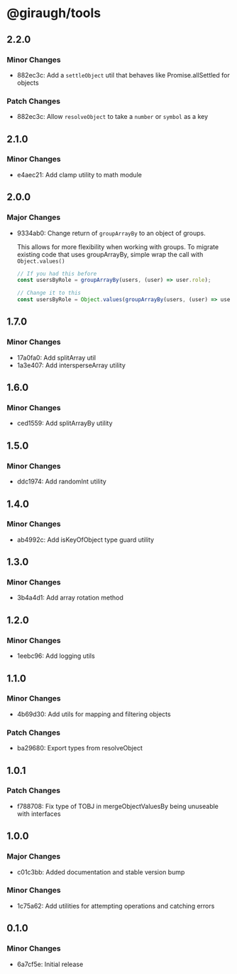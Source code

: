 # @giraugh/tools

## 2.2.0

### Minor Changes

- 882ec3c: Add a `settleObject` util that behaves like Promise.allSettled for objects

### Patch Changes

- 882ec3c: Allow `resolveObject` to take a `number` or `symbol` as a key

## 2.1.0

### Minor Changes

- e4aec21: Add clamp utility to math module

## 2.0.0

### Major Changes

- 9334ab0: Change return of `groupArrayBy` to an object of groups.

  This allows for more flexibility when working with groups. To migrate existing code that uses groupArrayBy, simple wrap the call with `Object.values()`

  ```ts
  // If you had this before
  const usersByRole = groupArrayBy(users, (user) => user.role);

  // Change it to this
  const usersByRole = Object.values(groupArrayBy(users, (user) => user.role));
  ```

## 1.7.0

### Minor Changes

- 17a0fa0: Add splitArray util
- 1a3e407: Add intersperseArray utility

## 1.6.0

### Minor Changes

- ced1559: Add splitArrayBy utility

## 1.5.0

### Minor Changes

- ddc1974: Add randomInt utility

## 1.4.0

### Minor Changes

- ab4992c: Add isKeyOfObject type guard utility

## 1.3.0

### Minor Changes

- 3b4a4d1: Add array rotation method

## 1.2.0

### Minor Changes

- 1eebc96: Add logging utils

## 1.1.0

### Minor Changes

- 4b69d30: Add utils for mapping and filtering objects

### Patch Changes

- ba29680: Export types from resolveObject

## 1.0.1

### Patch Changes

- f788708: Fix type of TOBJ in mergeObjectValuesBy being unuseable with interfaces

## 1.0.0

### Major Changes

- c01c3bb: Added documentation and stable version bump

### Minor Changes

- 1c75a62: Add utilities for attempting operations and catching errors

## 0.1.0

### Minor Changes

- 6a7cf5e: Initial release
